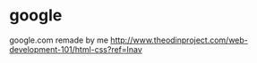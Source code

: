 # google
google.com remade by me
http://www.theodinproject.com/web-development-101/html-css?ref=lnav
